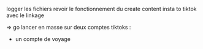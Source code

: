 logger les fichiers
revoir le fonctionnement du create content insta to tiktok avec le linkage


=> go lancer en masse sur deux comptes tiktoks : 
- un compte de voyage